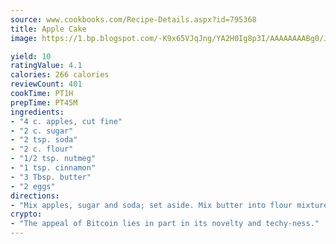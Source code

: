 ```yaml
---
source: www.cookbooks.com/Recipe-Details.aspx?id=795368
title: Apple Cake
image: https://1.bp.blogspot.com/-K9x65VJqJng/YA2H0Ig8p3I/AAAAAAAABg0/JRKr7ZzesxofwlGw6YudXad_aQn9BD52QCLcBGAsYHQ/s299/2.png

yield: 10
ratingValue: 4.1
calories: 266 calories
reviewCount: 401
cookTime: PT1H
prepTime: PT45M
ingredients:
- "4 c. apples, cut fine"
- "2 c. sugar"
- "2 tsp. soda"
- "2 c. flour"
- "1/2 tsp. nutmeg"
- "1 tsp. cinnamon"
- "3 Tbsp. butter"
- "2 eggs"
directions:
- "Mix apples, sugar and soda; set aside. Mix butter into flour mixture. Add eggs into apple mixture. Mix all ingredients together. Bake in 350u00b0 oven for 45 to 50 minutes in a greased and floured 9 x 13-inch pan."
crypto:
- "The appeal of Bitcoin lies in part in its novelty and techy-ness."
---
```

